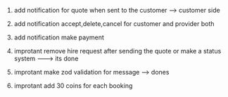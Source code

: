1. add notification for quote when sent to the customer --> customer side
2. add notification accept,delete,cancel for customer and provider both
3. add notification make payment

4. improtant remove hire request after sending the quote or make a status system ---> its done
5. improtant make zod validation for message --> dones
6. improtant add 30 coins for each booking
